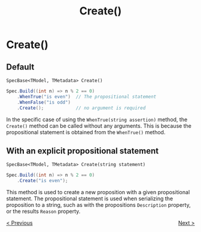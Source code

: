 ﻿---
title: Create()
---
# Create()

## Default 

`SpecBase<TModel, TMetadata> Create()`

```csharp
Spec.Build((int n) => n % 2 == 0)
    .WhenTrue("is even")  // The propositional statement
    .WhenFalse("is odd")
    .Create();            // no argument is required
```

In the specific case of using the `WhenTrue(string assertion)` method, the `Create()` method can be called without 
any arguments. This is because the propositional statement is obtained from the `WhenTrue()` method.

## With an explicit propositional statement

`SpecBase<TModel, TMetadata> Create(string statement)`

```csharp
Spec.Build((int n) => n % 2 == 0)
    .Create("is even");
```

This method is used to create a new proposition with a given propositional statement.
The propositional statement is used when serializing the proposition to a string, such as with the propositions
`Description` property, or the results `Reason` property.

<div style="display: flex; justify-content: space-between">
    <a href="./WhenFalseYield.html">&lt; Previous</a>
    <a href="./And.html">Next &gt;</a>
</div>
